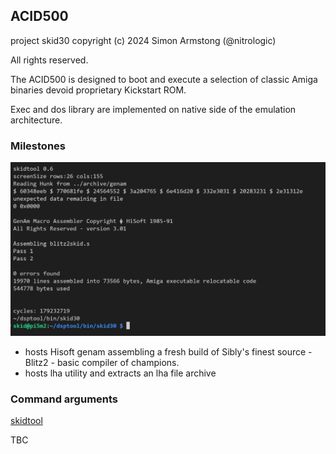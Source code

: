 ## ACID500

project skid30
copyright (c) 2024 Simon Armstong (@nitrologic)

All rights reserved.

The ACID500 is designed to boot and execute a selection of classic Amiga binaries devoid proprietary Kickstart ROM. 

Exec and dos library are implemented on native side of the emulation architecture.

### Milestones

![ACID500 hosting genam assembler](media/genam3blitz2.png)

* hosts Hisoft genam assembling a fresh build of Sibly's finest source - Blitz2 - basic compiler of champions.
* hosts lha utility and extracts an lha file archive

### Command arguments

[skidtool](skidtool)

TBC
